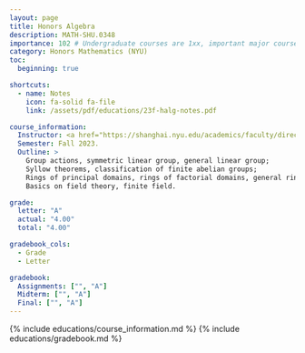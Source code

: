 ```yaml
---
layout: page
title: Honors Algebra
description: MATH-SHU.0348
importance: 102 # Undergraduate courses are 1xx, important major courses 102
category: Honors Mathematics (NYU)
toc:
  beginning: true

shortcuts:
  - name: Notes
    icon: fa-solid fa-file
    link: /assets/pdf/educations/23f-halg-notes.pdf

course_information:
  Instructor: <a href="https://shanghai.nyu.edu/academics/faculty/directory/nadir-matringe-0">Nadir Matringe</a>.
  Semester: Fall 2023.
  Outline: >
    Group actions, symmetric linear group, general linear group;
    Syllow theorems, classification of finite abelian groups;
    Rings of principal domains, rings of factorial domains, general rings;
    Basics on field theory, finite field.

grade:
  letter: "A"
  actual: "4.00"
  total: "4.00"

gradebook_cols:
  - Grade
  - Letter

gradebook:
  Assignments: ["", "A"]
  Midterm: ["", "A"]
  Final: ["", "A"]
---
```


{% include educations/course_information.md %}
{% include educations/gradebook.md %}
